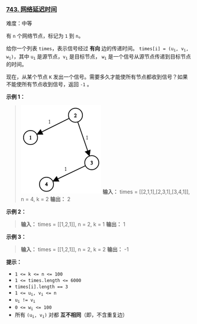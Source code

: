### [743\. 网络延迟时间](https://leetcode.cn/problems/network-delay-time/)

难度：中等

有 `n` 个网络节点，标记为 `1` 到 `n`。

给你一个列表 `times`，表示信号经过 **有向** 边的传递时间。 <code>times[i] = (u<sub>i</sub>, v<sub>i</sub>, w<sub>i</sub>)</code>，其中 <code>u<sub>i</sub></code> 是源节点，<code>v<sub>i</sub></code> 是目标节点， <code>w<sub>i</sub></code> 是一个信号从源节点传递到目标节点的时间。

现在，从某个节点 `K` 发出一个信号。需要多久才能使所有节点都收到信号？如果不能使所有节点收到信号，返回 `-1` 。

**示例 1：**

> ![](./assets/img/Question0743_01.png)
> **输入：** times = \[[2,1,1],[2,3,1],[3,4,1]], n = 4, k = 2
> **输出：** 2

**示例 2：**

> **输入：** times = \[[1,2,1]], n = 2, k = 1
> **输出：** 1

**示例 3：**

> **输入：** times = \[[1,2,1]], n = 2, k = 2
> **输出：** \-1

**提示：**

- `1 <= k <= n <= 100`
- `1 <= times.length <= 6000`
- `times[i].length == 3`
- <code>1 <= u<sub>i</sub>, v<sub>i</sub> <= n</code>
- <code>u<sub>i</sub> != v<sub>i</sub></code>
- <code>0 <= w<sub>i</sub> <= 100</code>
- 所有 <code>(u<sub>i</sub>, v<sub>i</sub>)</code> 对都 **互不相同**（即，不含重复边）
